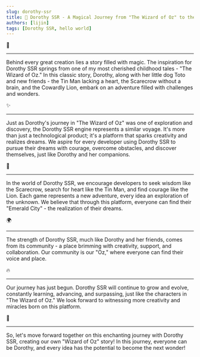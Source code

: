 ```yaml
---
slug: dorothy-ssr
title: 🌈 Dorothy SSR - A Magical Journey from "The Wizard of Oz" to the World of Gaming
authors: [lijin]
tags: [Dorothy SSR, hello world]
---
```


<p style={{textAlign:"center"}}>🌟</p>

----

Behind every great creation lies a story filled with magic. The inspiration for Dorothy SSR springs from one of my most cherished childhood tales - "The Wizard of Oz." In this classic story, Dorothy, along with her little dog Toto and new friends - the Tin Man lacking a heart, the Scarecrow without a brain, and the Cowardly Lion, embark on an adventure filled with challenges and wonders.

<p style={{textAlign:"center"}}>✨</p>

----

Just as Dorothy's journey in "The Wizard of Oz" was one of exploration and discovery, the Dorothy SSR engine represents a similar voyage. It's more than just a technological product; it's a platform that sparks creativity and realizes dreams. We aspire for every developer using Dorothy SSR to pursue their dreams with courage, overcome obstacles, and discover themselves, just like Dorothy and her companions.

<p style={{textAlign:"center"}}>🚀</p>

----

In the world of Dorothy SSR, we encourage developers to seek wisdom like the Scarecrow, search for heart like the Tin Man, and find courage like the Lion. Each game represents a new adventure, every idea an exploration of the unknown. We believe that through this platform, everyone can find their "Emerald City" - the realization of their dreams.

<p style={{textAlign:"center"}}>🌍</p>

----

The strength of Dorothy SSR, much like Dorothy and her friends, comes from its community - a place brimming with creativity, support, and collaboration. Our community is our "Oz," where everyone can find their voice and place.

<p style={{textAlign:"center"}}>🔥</p>

----

Our journey has just begun. Dorothy SSR will continue to grow and evolve, constantly learning, advancing, and surpassing, just like the characters in "The Wizard of Oz." We look forward to witnessing more creativity and miracles born on this platform.

<p style={{textAlign:"center"}}>🤝</p>

----

So, let's move forward together on this enchanting journey with Dorothy SSR, creating our own "Wizard of Oz" story! In this journey, everyone can be Dorothy, and every idea has the potential to become the next wonder!